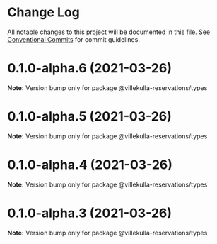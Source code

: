 # Change Log

All notable changes to this project will be documented in this file.
See [Conventional Commits](https://conventionalcommits.org) for commit guidelines.

# 0.1.0-alpha.6 (2021-03-26)

**Note:** Version bump only for package @villekulla-reservations/types





# 0.1.0-alpha.5 (2021-03-26)

**Note:** Version bump only for package @villekulla-reservations/types





# 0.1.0-alpha.4 (2021-03-26)

**Note:** Version bump only for package @villekulla-reservations/types





# 0.1.0-alpha.3 (2021-03-26)

**Note:** Version bump only for package @villekulla-reservations/types
